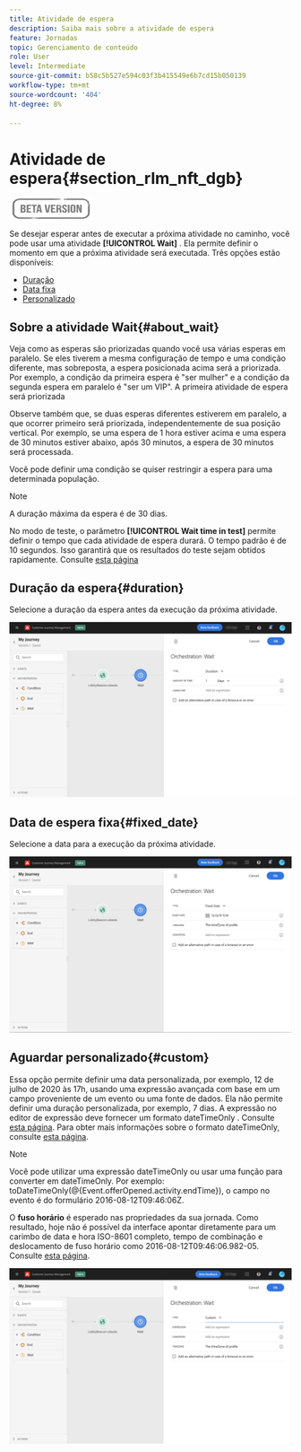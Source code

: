 ```yaml
---
title: Atividade de espera
description: Saiba mais sobre a atividade de espera
feature: Jornadas
topic: Gerenciamento de conteúdo
role: User
level: Intermediate
source-git-commit: b58c5b527e594c03f3b415549e6b7cd15b050139
workflow-type: tm+mt
source-wordcount: '404'
ht-degree: 8%

---
```


# Atividade de espera{#section_rlm_nft_dgb}

![](../assets/do-not-localize/badge.png)

Se desejar esperar antes de executar a próxima atividade no caminho, você pode usar uma atividade **[!UICONTROL Wait]** . Ela permite definir o momento em que a próxima atividade será executada. Três opções estão disponíveis:

* [Duração](#duration)
* [Data fixa](#fixed_date)
* [Personalizado](#custom)

<!--* [Email send time optimization](#email_send_time_optimization)-->

## Sobre a atividade Wait{#about_wait}

Veja como as esperas são priorizadas quando você usa várias esperas em paralelo. Se eles tiverem a mesma configuração de tempo e uma condição diferente, mas sobreposta, a espera posicionada acima será a priorizada. Por exemplo, a condição da primeira espera é &quot;ser mulher&quot; e a condição da segunda espera em paralelo é &quot;ser um VIP&quot;. A primeira atividade de espera será priorizada

Observe também que, se duas esperas diferentes estiverem em paralelo, a que ocorrer primeiro será priorizada, independentemente de sua posição vertical. Por exemplo, se uma espera de 1 hora estiver acima e uma espera de 30 minutos estiver abaixo, após 30 minutos, a espera de 30 minutos será processada.

Você pode definir uma condição se quiser restringir a espera para uma determinada população.

>[!NOTE]
>
>A duração máxima da espera é de 30 dias.
>
>No modo de teste, o parâmetro **[!UICONTROL Wait time in test]** permite definir o tempo que cada atividade de espera durará. O tempo padrão é de 10 segundos. Isso garantirá que os resultados do teste sejam obtidos rapidamente. Consulte [esta página](../building-journeys/testing-the-journey.md)

## Duração da espera{#duration}

Selecione a duração da espera antes da execução da próxima atividade.

![](../assets/journey55.png)

## Data de espera fixa{#fixed_date}

Selecione a data para a execução da próxima atividade.

![](../assets/journey56.png)

## Aguardar personalizado{#custom}

Essa opção permite definir uma data personalizada, por exemplo, 12 de julho de 2020 às 17h, usando uma expressão avançada com base em um campo proveniente de um evento ou uma fonte de dados. Ela não permite definir uma duração personalizada, por exemplo, 7 dias. A expressão no editor de expressão deve fornecer um formato dateTimeOnly . Consulte [esta página](https://experienceleague.adobe.com/docs/journeys/using/building-advanced-conditions-journeys/expressionadvanced.html?lang=pt-BR). Para obter mais informações sobre o formato dateTimeOnly, consulte [esta página](https://experienceleague.adobe.com/docs/journeys/using/building-advanced-conditions-journeys/syntax/data-types.html).

>[!NOTE]
>
>Você pode utilizar uma expressão dateTimeOnly ou usar uma função para converter em dateTimeOnly. Por exemplo: toDateTimeOnly(@{Event.offerOpened.activity.endTime}), o campo no evento é do formulário 2016-08-12T09:46:06Z.
>
>O **fuso horário** é esperado nas propriedades da sua jornada. Como resultado, hoje não é possível da interface apontar diretamente para um carimbo de data e hora ISO-8601 completo, tempo de combinação e deslocamento de fuso horário como 2016-08-12T09:46:06.982-05. Consulte [esta página](../building-journeys/timezone-management.md).

![](../assets/journey57.png)

<!--## Email send time optimization{#email_send_time_optimization}

This type of wait uses a score calculated in Adobe Experience Platform. The score calculates the propensity to click or open an email in the future based on past behavior. Note that the algorithm calculating the score needs a certain amount of data to work. As a result, when it does not have enough data, the default wait time will apply. At publication time, you’ll be notified that the default time applies.

>[!NOTE]
>
>The first event of your journey must have a namespace.
>
>This capability is only available after an **[!UICONTROL Email]** activity. You need to have Adobe Campaign Standard.

1. In the **[!UICONTROL Amount of time]** field, define the number of hours to consider to optimize email sending.
1. In the **[!UICONTROL Optimization type]** field, choose if the optimization should increase clicks or opens.
1. In the **[!UICONTROL Default time]** field, define the default time to wait if the predictive send time score is not available.

    >[!NOTE]
    >
    >Note that the send time score can be unavailable because there is not enough data to perform the calculation. In this case, you will be informed, at publication time, that the default time applies.

![](../assets/journey57bis.png)-->
